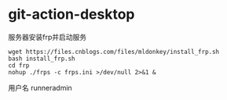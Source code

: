 # git-action-desktop

服务器安装frp并启动服务
```
wget https://files.cnblogs.com/files/mldonkey/install_frp.sh
bash install_frp.sh
cd frp
nohup ./frps -c frps.ini >/dev/null 2>&1 &

```
用户名
runneradmin
